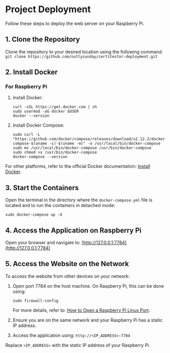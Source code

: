 # Project Deployment

Follow these steps to deploy the web server on your Raspberry Pi.

## 1. Clone the Repository

Clone the repository to your desired location using the following command:
```git clone https://github.com/nuttysunday/certitestor-deployment.git```

## 2. Install Docker

### For Raspberry Pi

1. Install Docker:
   ```
   curl -sSL https://get.docker.com | sh
   sudo usermod -aG docker $USER
   docker --version
   ```

2. Install Docker Compose:
   ```
   sudo curl -L "https://github.com/docker/compose/releases/download/v2.12.2/docker-compose-$(uname -s)-$(uname -m)" -o /usr/local/bin/docker-compose
   sudo mv /usr/local/bin/docker-compose /usr/bin/docker-compose
   sudo chmod +x /usr/bin/docker-compose
   docker-compose --version
   ```

For other platforms, refer to the official Docker documentation: [Install Docker](https://www.docker.com/products/docker-desktop/).

## 3. Start the Containers

Open the terminal in the directory where the `docker-compose.yml` file is located and to run the containers in detached mode:
```
sudo docker-compose up -d
```

## 4. Access the Application on Raspberry Pi

Open your browser and navigate to:
[http://127.0.0.1:7784](http://127.0.0.1:7784)

## 5. Access the Website on the Network

To access the website from other devices on your network:

1. Open port 7784 on the host machine. On Raspberry Pi, this can be done using:
   ```
   sudo firewall-config
   ```
   For more details, refer to: [How to Open a Raspberry Pi Linux Port](https://raspberrypi.stackexchange.com/questions/69123/how-to-open-a-raspberry-pi-linux-port).

2. Ensure you are on the same network and your Raspberry Pi has a static IP address. 

3. Access the application using:
   ```http://<IP_ADDRESS>:7784```

Replace `<IP_ADDRESS>` with the static IP address of your Raspberry Pi.